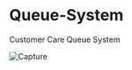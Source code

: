 # Queue-System
Customer Care Queue System

![Capture](https://github.com/ahrana/Queue-System/assets/8151183/1ba63920-ff1c-48b0-b3f3-52a4b82ffef9)
